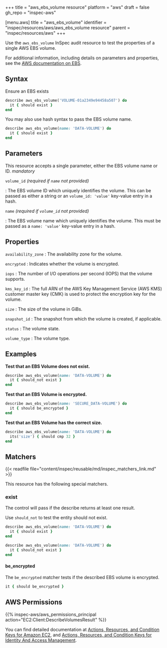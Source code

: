 +++
title = "aws_ebs_volume resource"
platform = "aws"
draft = false
gh_repo = "inspec-aws"

[menu.aws]
title = "aws_ebs_volume"
identifier = "inspec/resources/aws/aws_ebs_volume resource"
parent = "inspec/resources/aws"
+++

Use the `aws_ebs_volume` InSpec audit resource to test the properties of a single AWS EBS volume.

For additional information, including details on parameters and properties, see the [AWS documentation on EBS](https://docs.aws.amazon.com/AWSEC2/latest/UserGuide/AmazonEBS.html).

## Syntax

Ensure an EBS exists

```ruby
describe aws_ebs_volume('VOLUME-01a2349e94458a507') do
  it { should exist }
end
```

You may also use hash syntax to pass the EBS volume name.

```ruby
describe aws_ebs_volume(name: 'DATA-VOLUME') do
  it { should exist }
end
```

## Parameters

This resource accepts a single parameter, either the EBS volume name or ID. _mandatory_

`volume_id` _(required if `name` not provided)_

: The EBS volume ID which uniquely identifies the volume. This can be passed as either a string or an `volume_id: 'value'` key-value entry in a hash.

`name` _(required if `volume_id` not provided)_

: The EBS volume name which uniquely identifies the volume. This must be passed as a `name: 'value'` key-value entry in a hash.

## Properties

`availability_zone`
: The availability zone for the volume.

`encrypted`
: Indicates whether the volume is encrypted.

`iops`
: The number of I/O operations per second (IOPS) that the volume supports.

`kms_key_id`
: The full ARN of the AWS Key Management Service (AWS KMS) customer master key (CMK) is used to protect the encryption key for the volume.

`size`
: The size of the volume in GiBs.

`snapshot_id`
: The snapshot from which the volume is created, if applicable.

`status`
: The volume state.

`volume_type`
: The volume type.

## Examples

**Test that an EBS Volume does not exist.**

```ruby
describe aws_ebs_volume(name: 'DATA-VOLUME') do
  it { should_not exist }
end
```

**Test that an EBS Volume is encrypted.**

```ruby
describe aws_ebs_volume(name: 'SECURE_DATA-VOLUME') do
  it { should be_encrypted }
end
```

**Test that an EBS Volume has the correct size.**

```ruby
describe aws_ebs_volume(name: 'DATA-VOLUME') do
  its('size') { should cmp 32 }
end
```

## Matchers

{{< readfile file="content/inspec/reusable/md/inspec_matchers_link.md" >}}

This resource has the following special matchers.

### exist

The control will pass if the describe returns at least one result.

Use `should_not` to test the entity should not exist.

```ruby
describe aws_ebs_volume(name: 'DATA-VOLUME') do
  it { should exist }
end
```

```ruby
describe aws_ebs_volume(name: 'DATA-VOLUME') do
  it { should_not exist }
end
```

#### be_encrypted

The `be_encrypted` matcher tests if the described EBS volume is encrypted.

```ruby
it { should be_encrypted }
```

## AWS Permissions

{{% inspec-aws/aws_permissions_principal action="EC2:Client:DescribeVolumesResult" %}}

You can find detailed documentation at [Actions, Resources, and Condition Keys for Amazon EC2](https://docs.aws.amazon.com/IAM/latest/UserGuide/list_amazonec2.html), and [Actions, Resources, and Condition Keys for Identity And Access Management](https://docs.aws.amazon.com/IAM/latest/UserGuide/list_identityandaccessmanagement.html).
